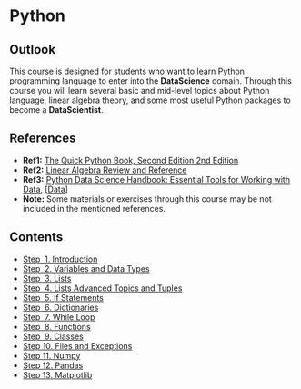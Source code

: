# Python

## Outlook
This course is designed for students who want to learn Python programming language to enter into the **DataScience** domain. Through this course you will learn several basic and mid-level topics about Python language, linear algebra theory, and some most useful Python packages to become a **DataScientist**.

## References
- **Ref1:** [The Quick Python Book, Second Edition 2nd Edition](https://www.amazon.com/Quick-Python-Book-Second/dp/193518220X)
- **Ref2:** [Linear Algebra Review and Reference](http://cs229.stanford.edu/section/cs229-linalg.pdf)
- **Ref3:** [Python Data Science Handbook: Essential Tools for Working with Data](https://www.amazon.com/Python-Data-Science-Handbook-Essential/dp/1491912057), [[Data](https://github.com/jakevdp/PythonDataScienceHandbook/tree/master/notebooks/data)]
- **Note:** Some materials or exercises through this course may be not included in the mentioned references.

## Contents 

- [Step &nbsp;1. Introduction](01-Introduction.md)
- [Step &nbsp;2. Variables and Data Types](02-Variables-and-Data-Types.md)
- [Step &nbsp;3. Lists](03-Lists.md)
- [Step &nbsp;4. Lists Advanced Topics and Tuples](04-Lists-Advanced-Topics-and-Tuples.md)
- [Step &nbsp;5. If Statements](05-If-Statements.md)
- [Step &nbsp;6. Dictionaries](06-Dictionaries.md)
- [Step &nbsp;7. While Loop](07-While-Loop.md)
- [Step &nbsp;8. Functions](08-Functions.md)
- [Step &nbsp;9. Classes](09-Classes.md)
- [Step 10. Files and Exceptions](10-Files-and-Exceptions.md)
- [Step 11. Numpy](11-Numpy.md)
- [Step 12. Pandas](12-Pandas.md)
- [Step 13. Matplotlib](13-Matplotlib.md)



